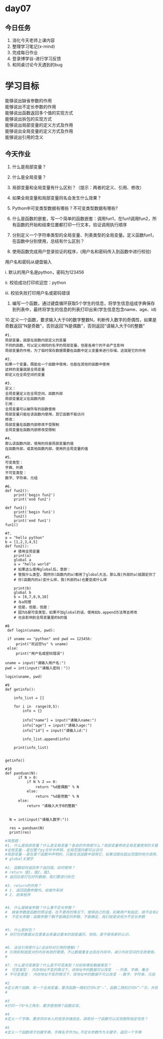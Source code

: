 # day07

## 今日任务

1. 消化今天老师上课内容
2. 整理学习笔记\(x-mind\)
3. 完成每日作业
4. 登录博学谷-进行学习反馈
5. 和同桌讨论今天遇到的bug

# 学习目标

能够说出缺省参数的作用  
能够说出不定长参数的作用  
能够说出函数返回多个值的实现方式  
能够说出拆包的实现方式  
能够说出局部变量的定义方式及作用  
能够说出全局变量的定义方式及作用  
能够说出引用的含义

## 今天作业

1. 什么是局部变量？

2. 什么是全局变量？

3. 局部变量和全局变量有什么区别？（提示：两者的定义、引用、修改）

4. 如果全局变量和局部变量同名会发生什么效果？

5. Python中可变类型数据有哪些？不可变类型数据有哪些?

6. 什么是函数的嵌套，写一个简单的函数嵌套：调用fun1，在fun1调用fun2，所有函数的开始和结束位置都打印一行文本，验证调用执行顺序

7. 分别定义一个字符串类型的全局变量、列表类型的全局变量。定义函数fun1，在函数中分别使用，总结有什么区别？

8. 使用函数完成用户登录验证的程序，\(用户名和密码传入到函数中进行校验\)

用户名和密码从键盘输入

i.    默认的用户名是python，密码为123456

ii.    校验成功打印欢迎您：python

iii.    校验失败打印用户名或密码错误

1. 编写一个函数，通过键盘循环获取5个学生的信息，将学生信息组成字典保存到列表中，最终将学生的信息的列表打印出来\(学生信息包含name、age、id\) 

10.定义一个函数，要求输入大于0的数字整数N，判断传入数字的奇偶性，如果是奇数返回"N是奇数"，否则返回"N是偶数"，否则返回"请输入大于0的整数"

```
#1.
局部变量，就是在函数内部定义的变量
不同的函数，可以定义相同的名字的局部变量，但是各用个的不会产生影响
局部变量的作用，为了临时保存数据需要在函数中定义变量来进行存储，这就是它的作用
```

```
#2.
如果一个变量，既能在一个函数中使用，也能在其他的函数中使用
这样的变量就是全局变量
即定义在全局空间的变量
```

```
#3.
定义：
全局变量定义在全局空间，函数外部
局部变量定义在函数内部
引用：
全局变量可以被所有的函数使用
局部变量只能在该函数内使用，其它函数不能访问
修改：
局部变量在函数内部修改不受限制
全局变量在函数内部修改受限制
```

```
#4.
那么该函数内部，使用的将是局部变量的值
在函数外部，或其他函数内部，使用的全局变量的值
```

```
#5.
可变类型：
字典、列表
不可变类型：
数字、字符串、元组
```

```
#6.
def fun2():
    print('begin fun2')
    print('end fun2')

def fun1()
    print('begin fun1')
    fun2()
    print('end fun1')
fun1()
```

```
#7.
a = "hello python"
b = [1,2,3,4,5]
def fun2():
    # 使用全局变量
    print(a)
    global a
    a = "hello world"
    # 如果这么使用global后，意即：
    # 管我什么类型，既然你(函数内的a)都用了global大法，那么我(外部的a)就跟定你了
    # 你(函数内的a)变什么样，我(外部的a)也要变成什么样

    print(b)
    global b
    b = [6,7,8,9,10]
    # 与a同理
    # 但是，但是，但是：
    # 因为b是可变类型，如果不加global的话，使用如b.append方法等去修改
    # 也会影响到全局变量里的b的值
```

```
#8
 def login(uname, pwd):

 if uname == "python" and pwd == 123456:
     print("欢迎您%s" % uname)
 else:
     print("用户名或密码错误")

uname = input("请输入用户名:")
pwd = int(input("请输入密码："))

login(uname, pwd)

```

```
#9
def getinfo():

    info_list = []

    for i in  range(0,5):
        info = {}

        info["name"] = input("请输入name:")
        info["age"] = input("请输入age:")
        info["id"] = input("请输入id:")

        info_list.append(info)

    print(info_list)


getinfo()

```

```
#10
def panduan(N):
      if N > 0:
          if N % 2 == 0:
              return "%d是偶数" % N
          else:
              return "%d是奇数" % N
      else:
          return "请输入大于0的整数"


  N = int(input("请输入数字:"))

  res = panduan(N)
  print(res)

```



```py
#简答题：
#1. 什么是局部变量？什么是全局变量？各自的作用是什么？局部变量修改全局变量使用的关键字是？
#全局变量--是在整个py文件中声明，全局范围内都可以访问
#局部变量--是在某个函数中声明的，只能在该函数中调用它，如果试图在超出范围的地方调用，程序会报错
# global关键字

#2. 函数如何返回多个返回值，如何使用？
# return 值1，值2，值3,
# 返回后是打包好的数据，我们要进行拆包

#3. return的作用？
# 1. 返回函数参数吗，给操作系统 
# 2. 结束程序


#4. 什么是缺省参数？什么事不定长参数？
#  缺省参数是函数的预设值，在不更改的情况下，使用自己的值，如果用户有指定，就不会有自己的函数。
#  不定长参数：函数参数个数不能确定的参数，不能确定，我们就是说他为不定长参数


#5. 什么是拆包？
# 将打包的数据从包里拿出来最近基本的就是遍历，哈哈，是不是有新的认识。


#6. 谈谈引用是什么(谈谈你对引用的理解)？
# 引用机制就是对的内存有效的管理，不让数据重复出现在内存中。减少内存空间的无效使用。
# 

#7. 什么是可变类型？什么是不可变类型？分别有哪些数据类型？
#  可变类型： 内存地址不变的情况下，该地址中的数据可以改变  --列表、字典、集合
# 不可变类型： 内存地址不变的情况下，改地址中的数据不可以改变 --数字、字符串、元组
```

```py
#2
#定义两个函数，和一个全局变量，要求函数一随机打印n次‘—’，函数二随机打印n”—“次，并把各自函数打印次数输出，最后求的一共打印次数并输出
#
```

```py
#3
#打印一个6*6三角形，要求使用两个函数实现，
```

```py
#4
#定义一个字典，要求将你本人的信息存储进去，调用另一个函数可以实现删除指定信息？
```

```py
#5
#定义一个函数用于创建字典，字典名字作为a,不定长参数作为关键字，返回一个字典
```



